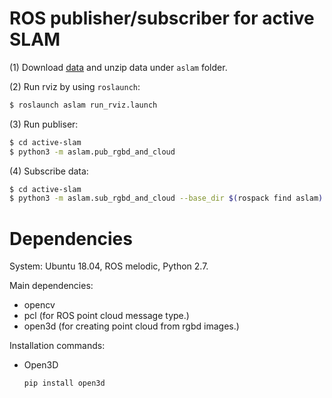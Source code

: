 # ROS publisher/subscriber for active SLAM

(1) Download [data](https://drive.google.com/file/d/1E20heV-kLsD7ZiplBOBfsbxmjYG-tHN4/view?usp=sharing) and unzip data under `aslam` folder.

(2) Run rviz by using `roslaunch`:

```bash
$ roslaunch aslam run_rviz.launch
```

(3) Run publiser:

```bash
$ cd active-slam
$ python3 -m aslam.pub_rgbd_and_cloud
```

(4) Subscribe data:

```bash
$ cd active-slam
$ python3 -m aslam.sub_rgbd_and_cloud --base_dir $(rospack find aslam) --config_file aslam/config/rgbd_pub_config.yaml
```

# Dependencies

System: Ubuntu 18.04, ROS melodic, Python 2.7.

Main dependencies:

- opencv
- pcl (for ROS point cloud message type.)
- open3d (for creating point cloud from rgbd images.)

Installation commands:

- Open3D
  ```bash
  pip install open3d
  ```
